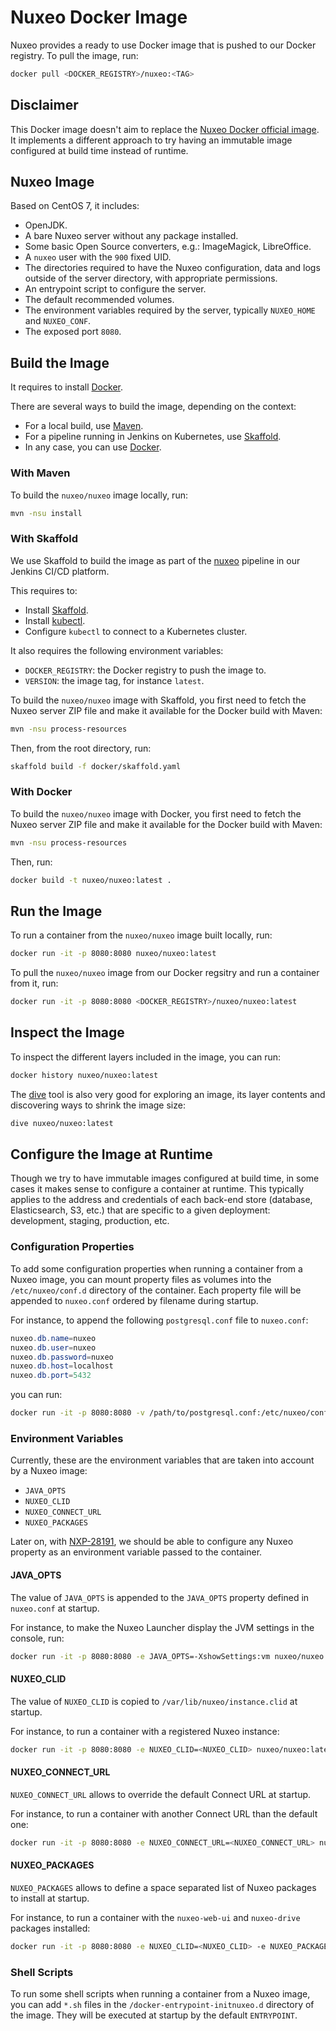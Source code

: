 # Nuxeo Docker Image

Nuxeo provides a ready to use Docker image that is pushed to our Docker registry. To pull the image, run:

```bash
docker pull <DOCKER_REGISTRY>/nuxeo:<TAG>
```

## Disclaimer

This Docker image doesn't aim to replace the [Nuxeo Docker official image](https://hub.docker.com/_/nuxeo/). It implements a different approach to try having an immutable image configured at build time instead of runtime.

## Nuxeo Image

Based on CentOS 7, it includes:

- OpenJDK.
- A bare Nuxeo server without any package installed.
- Some basic Open Source converters, e.g.: ImageMagick, LibreOffice.
- A `nuxeo` user with the `900` fixed UID.
- The directories required to have the Nuxeo configuration, data and logs outside of the server directory, with appropriate permissions.
- An entrypoint script to configure the server.
- The default recommended volumes.
- The environment variables required by the server, typically `NUXEO_HOME` and `NUXEO_CONF`.
- The exposed port `8080`.

## Build the Image

It requires to install [Docker](https://docs.docker.com/install/).

There are several ways to build the image, depending on the context:

- For a local build, use [Maven](#with-maven).
- For a pipeline running in Jenkins on Kubernetes, use [Skaffold](#with-skaffold).
- In any case, you can use [Docker](#with-docker).

### With Maven

To build the `nuxeo/nuxeo` image locally, run:

```bash
mvn -nsu install
```

### With Skaffold

We use Skaffold to build the image as part of the [nuxeo](http://jenkins.platform.dev.nuxeo.com/job/nuxeo/job/nuxeo/) pipeline in our Jenkins CI/CD platform.

This requires to:

- Install [Skaffold](https://skaffold.dev/docs/getting-started/#installing-skaffold).
- Install [kubectl](https://kubernetes.io/docs/tasks/tools/install-kubectl/).
- Configure `kubectl` to connect to a Kubernetes cluster.

It also requires the following environment variables:

- `DOCKER_REGISTRY`: the Docker registry to push the image to.
- `VERSION`: the image tag, for instance `latest`.

To build the `nuxeo/nuxeo` image with Skaffold, you first need to fetch the Nuxeo server ZIP file and make it available for the Docker build with Maven:

```bash
mvn -nsu process-resources
```

Then, from the root directory, run:

```bash
skaffold build -f docker/skaffold.yaml
```

### With Docker

To build the `nuxeo/nuxeo` image with Docker, you first need to fetch the Nuxeo server ZIP file and make it available for the Docker build with Maven:

```bash
mvn -nsu process-resources
```

Then, run:

```bash
docker build -t nuxeo/nuxeo:latest .
```

## Run the Image

To run a container from the `nuxeo/nuxeo` image built locally, run:

```bash
docker run -it -p 8080:8080 nuxeo/nuxeo:latest
```

To pull the `nuxeo/nuxeo` image from our Docker regsitry and run a container from it, run:

```bash
docker run -it -p 8080:8080 <DOCKER_REGISTRY>/nuxeo/nuxeo:latest
```

## Inspect the Image

To inspect the different layers included in the image, you can run:

```bash
docker history nuxeo/nuxeo:latest
```

The [dive](https://github.com/wagoodman/dive) tool is also very good for exploring an image, its layer contents and discovering ways to shrink the image size:

```bash
dive nuxeo/nuxeo:latest
```

## Configure the Image at Runtime

Though we try to have immutable images configured at build time, in some cases it makes sense to configure a container at runtime. This typically applies to the address and credentials of each back-end store (database, Elasticsearch, S3, etc.) that are specific to a given deployment: development, staging, production, etc.

### Configuration Properties

To add some configuration properties when running a container from a Nuxeo image, you can mount property files as volumes into the `/etc/nuxeo/conf.d` directory of the container. Each property file will be appended to `nuxeo.conf` ordered by filename during startup.

For instance, to append the following `postgresql.conf` file to `nuxeo.conf`:

```Java Properties
nuxeo.db.name=nuxeo
nuxeo.db.user=nuxeo
nuxeo.db.password=nuxeo
nuxeo.db.host=localhost
nuxeo.db.port=5432
```

you can run:

```bash
docker run -it -p 8080:8080 -v /path/to/postgresql.conf:/etc/nuxeo/conf.d/postgresql.conf nuxeo/nuxeo:latest
```

### Environment Variables

Currently, these are the environment variables that are taken into account by a Nuxeo image:

- `JAVA_OPTS`
- `NUXEO_CLID`
- `NUXEO_CONNECT_URL`
- `NUXEO_PACKAGES`

Later on, with [NXP-28191](https://jira.nuxeo.com/browse/NXP-28191), we should be able to configure any Nuxeo property as an environment variable passed to the container.

#### JAVA_OPTS

The value of `JAVA_OPTS` is appended to the `JAVA_OPTS` property defined in `nuxeo.conf` at startup.

For instance, to make the Nuxeo Launcher display the JVM settings in the console, run:

```bash
docker run -it -p 8080:8080 -e JAVA_OPTS=-XshowSettings:vm nuxeo/nuxeo:latest
```

#### NUXEO_CLID

The value of `NUXEO_CLID` is copied to `/var/lib/nuxeo/instance.clid` at startup.

For instance, to run a container with a registered Nuxeo instance:

```bash
docker run -it -p 8080:8080 -e NUXEO_CLID=<NUXEO_CLID> nuxeo/nuxeo:latest
```

#### NUXEO_CONNECT_URL

`NUXEO_CONNECT_URL` allows to override the default Connect URL at startup.

For instance, to run a container with another Connect URL than the default one:

```bash
docker run -it -p 8080:8080 -e NUXEO_CONNECT_URL=<NUXEO_CONNECT_URL> nuxeo/nuxeo:latest
```

#### NUXEO_PACKAGES

`NUXEO_PACKAGES` allows to define a space separated list of Nuxeo packages to install at startup.

For instance, to run a container with the `nuxeo-web-ui` and `nuxeo-drive` packages installed:

```bash
docker run -it -p 8080:8080 -e NUXEO_CLID=<NUXEO_CLID> -e NUXEO_PACKAGES="nuxeo-web-ui nuxeo-drive" nuxeo/nuxeo:latest
```

### Shell Scripts

To run some shell scripts when running a container from a Nuxeo image, you can add
`*.sh` files in the `/docker-entrypoint-initnuxeo.d` directory of the image. They will be executed at startup by the default `ENTRYPOINT`.
